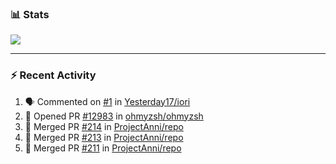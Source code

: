 ### :bar_chart: Stats

<a href="#">
  <img align="center" src="https://github-readme-stats.vercel.app/api?username=tuzi3040&show_icons=true&theme=dark" />
</a>

---

### :zap: Recent Activity

<!--START_SECTION:activity-->
1. 🗣 Commented on [#1](https://github.com/Yesterday17/iori/issues/1#issuecomment-2668974003) in [Yesterday17/iori](https://github.com/Yesterday17/iori)
2. 💪 Opened PR [#12983](https://github.com/ohmyzsh/ohmyzsh/pull/12983) in [ohmyzsh/ohmyzsh](https://github.com/ohmyzsh/ohmyzsh)
3. 🎉 Merged PR [#214](https://github.com/ProjectAnni/repo/pull/214) in [ProjectAnni/repo](https://github.com/ProjectAnni/repo)
4. 🎉 Merged PR [#213](https://github.com/ProjectAnni/repo/pull/213) in [ProjectAnni/repo](https://github.com/ProjectAnni/repo)
5. 🎉 Merged PR [#211](https://github.com/ProjectAnni/repo/pull/211) in [ProjectAnni/repo](https://github.com/ProjectAnni/repo)
<!--END_SECTION:activity-->
